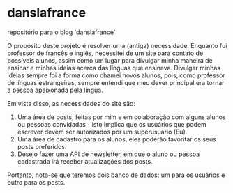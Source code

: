 # danslafrance
repositório para o blog 'danslafrance'

O propósito deste projeto é resolver uma (antiga) necessidade. Enquanto fui professor de francês e inglês, necessitei de um site para contato de possíveis alunos,
assim como um lugar para divulgar minha maneira de ensinar e minhas ideias acerca das línguas que ensinava. Divulgar minhas ideias sempre foi a forma como
chamei novos alunos, pois, como professor de línguas estrangeiras, sempre entendi que meu dever principal era tornar a pessoa apaixonada pela língua.

Em vista disso, as necessidades do site são:

1) Uma área de posts, feitas por mim e em colaboração com alguns alunos ou pessoas
convidadas - isto implica que os usuários que podem escrever devem ser autorizados por
um superusuário (Eu).
2) Uma área de cadastro para os alunos, eles poderão favoritar os seus posts preferidos.
3) Desejo fazer uma API de newsletter, em que o aluno ou pessoa cadastrada irá receber
atualizações dos posts.

Portanto, nota-se que teremos dois banco de dados: um para os usuários e outro para 
os posts. 
